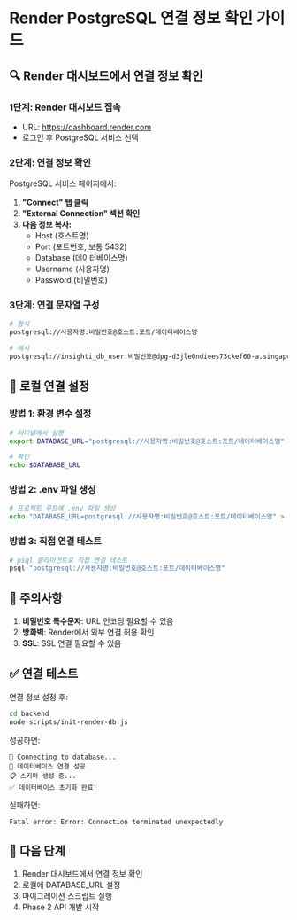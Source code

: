 # Render PostgreSQL 연결 정보 확인 가이드

## 🔍 Render 대시보드에서 연결 정보 확인

### 1단계: Render 대시보드 접속
- URL: https://dashboard.render.com
- 로그인 후 PostgreSQL 서비스 선택

### 2단계: 연결 정보 확인
PostgreSQL 서비스 페이지에서:

1. **"Connect" 탭 클릭**
2. **"External Connection" 섹션 확인**
3. **다음 정보 복사:**
   - Host (호스트명)
   - Port (포트번호, 보통 5432)
   - Database (데이터베이스명)
   - Username (사용자명)
   - Password (비밀번호)

### 3단계: 연결 문자열 구성

```bash
# 형식
postgresql://사용자명:비밀번호@호스트:포트/데이터베이스명

# 예시
postgresql://insighti_db_user:비밀번호@dpg-d3jle0ndiees73ckef60-a.singapore-postgres.render.com:5432/insighti_db
```

## 🔧 로컬 연결 설정

### 방법 1: 환경 변수 설정

```bash
# 터미널에서 실행
export DATABASE_URL="postgresql://사용자명:비밀번호@호스트:포트/데이터베이스명"

# 확인
echo $DATABASE_URL
```

### 방법 2: .env 파일 생성

```bash
# 프로젝트 루트에 .env 파일 생성
echo "DATABASE_URL=postgresql://사용자명:비밀번호@호스트:포트/데이터베이스명" > .env
```

### 방법 3: 직접 연결 테스트

```bash
# psql 클라이언트로 직접 연결 테스트
psql "postgresql://사용자명:비밀번호@호스트:포트/데이터베이스명"
```

## 🚨 주의사항

1. **비밀번호 특수문자**: URL 인코딩 필요할 수 있음
2. **방화벽**: Render에서 외부 연결 허용 확인
3. **SSL**: SSL 연결 필요할 수 있음

## ✅ 연결 테스트

연결 정보 설정 후:

```bash
cd backend
node scripts/init-render-db.js
```

성공하면:
```
🔗 Connecting to database...
🔌 데이터베이스 연결 성공
📋 스키마 생성 중...
✅ 데이터베이스 초기화 완료!
```

실패하면:
```
Fatal error: Error: Connection terminated unexpectedly
```

## 🎯 다음 단계

1. Render 대시보드에서 연결 정보 확인
2. 로컬에 DATABASE_URL 설정
3. 마이그레이션 스크립트 실행
4. Phase 2 API 개발 시작
